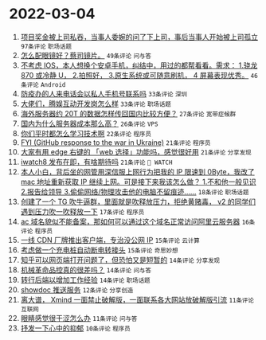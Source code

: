 # 2022-03-04

1. [项目奖金被上司私吞，当事人委婉的问了下上司，事后当事人开始被上司孤立](https://www.v2ex.com/t/837842) `97条评论` `职场话题`
1. [怎么配眼镜好？蔡司镜片。](https://www.v2ex.com/t/837856) `49条评论` `问与答`
1. [不考虑 IOS，本人想换个安卓手机，纠结中，用过的都帮看看。需求： 1.骁龙 870 或冷静 U， 2.拍照好， 3.原生系统或可随意刷机， 4 屏幕表现优秀。](https://www.v2ex.com/t/837902) `46条评论` `Android`
1. [防疫办的人来电话会以私人手机号联系吗](https://www.v2ex.com/t/837880) `33条评论` `深圳`
1. [大佬们，腾娱互动开发岗怎么样](https://www.v2ex.com/t/837855) `33条评论` `职场话题`
1. [海外服务器约 20T 的数据怎样传回国内比较方便？](https://www.v2ex.com/t/837904) `27条评论` `宽带症候群`
1. [国内为什么服务器成本那么高？](https://www.v2ex.com/t/837890) `26条评论` `VPS`
1. [你们平时都怎么学习技术啊](https://www.v2ex.com/t/837894) `22条评论` `程序员`
1. [FYI (GitHub response to the war in Ukraine)](https://www.v2ex.com/t/837884) `21条评论` `程序员`
1. [大家有用 edge 右键的 「web 选择」功能吗，感觉很好用](https://www.v2ex.com/t/837857) `21条评论` `分享发现`
1. [iwatch8 发布在即，有啥期待吗](https://www.v2ex.com/t/837841) `21条评论` ` WATCH`
1. [本人小白，背后坐的网管用深信服上网行为把我的 IP 限速到 0Byte，我改了 mac 地址重新获取 IP 继续上网。可是接下来我该怎么做？ 1.不和他一般见识 2.报告给领导 3.偷偷网络/物理攻击他的电脑不留痕迹……](https://www.v2ex.com/t/837860) `18条评论` `职场话题`
1. [创建了一个 TG 吹牛逼群，里面就是吹释放压力，拒绝黄赌毒， v2 的同学们遇到压力吹一吹释放一下](https://www.v2ex.com/t/837893) `17条评论` `程序员`
1. [ac 域名貌似不能备案，那如何可以通过这个域名正常访问阿里云服务器](https://www.v2ex.com/t/837913) `16条评论` `程序员`
1. [一线 CDN 厂牌推出客户端，专治没公网 IP](https://www.v2ex.com/t/837908) `15条评论` `云计算`
1. [考虑做一个充电桩自动断电转接头](https://www.v2ex.com/t/837837) `15条评论` `奇思妙想`
1. [知乎可以网页端打开问题了，但恐怕又是短暂的](https://www.v2ex.com/t/837927) `14条评论` `分享发现`
1. [机械革命品控真的很差吗？](https://www.v2ex.com/t/837885) `14条评论` `问与答`
1. [转行后端以增加工作经验](https://www.v2ex.com/t/837883) `14条评论` `职场话题`
1. [showdoc 推送服务](https://www.v2ex.com/t/837865) `12条评论` `分享创造`
1. [离大谱， Xmind 一面禁止破解版，一面联系各大网站放破解版引流](https://www.v2ex.com/t/837948) `11条评论` `互联网`
1. [眼睛感觉很干涩怎么办](https://www.v2ex.com/t/837888) `11条评论` `问与答`
1. [抒发一下心中的抑郁](https://www.v2ex.com/t/837974) `10条评论` `程序员`
